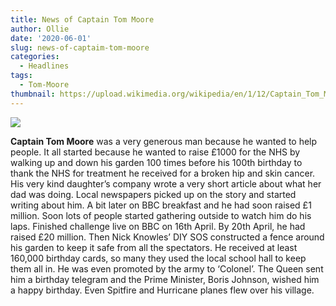 ```yaml
---
title: News of Captain Tom Moore
author: Ollie
date: '2020-06-01'
slug: news-of-captaim-tom-moore
categories:
  - Headlines
tags:
  - Tom-Moore
thumbnail: https://upload.wikimedia.org/wikipedia/en/1/12/Captain_Tom_Moore_fundraising_walk.jpg
---
```


![](https://upload.wikimedia.org/wikipedia/en/1/12/Captain_Tom_Moore_fundraising_walk.jpg)

**Captain Tom Moore** was a very generous man because he wanted to help people. It all started because he wanted to raise £1000 for the NHS by walking up and down his garden 100 times before his 100th birthday to thank the NHS for treatment he received for a broken hip and skin cancer. His very kind daughter’s company wrote a very short article about what her dad was doing.  Local newspapers picked up on the story and started writing about him. A bit later on BBC breakfast and he had soon raised £1 million. Soon lots of people started gathering outside to watch him do his laps. Finished challenge live on BBC on 16th April. By 20th April, he had raised £20 million. Then Nick Knowles’ DIY SOS constructed a fence around his garden to keep it safe from all the spectators. He received at least 160,000 birthday cards, so many they used the local school hall to keep them all in. He was even promoted by the army to ‘Colonel’. The Queen sent him a birthday telegram and the Prime Minister, Boris Johnson, wished him a happy birthday. Even Spitfire and Hurricane planes flew over his village.

<br>
<br>
